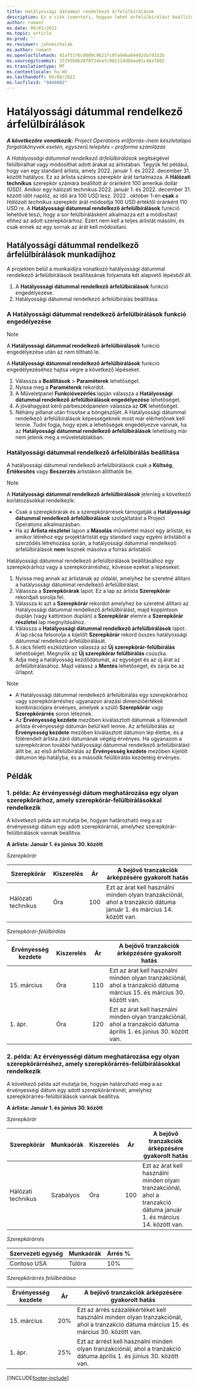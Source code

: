 ```yaml
---
title: Hatályossági dátummal rendelkező árfelülbírálások
description: Ez a cikk ismerteti, hogyan lehet árfelülbírálást beállítani adott árakhoz az árlistában.
author: rumant
ms.date: 09/01/2022
ms.topic: article
ms.prod: ''
ms.reviewer: johnmichalak
ms.author: rumant
ms.openlocfilehash: 41af5176c0809c9621fc0fa946a04492da7d152b
ms.sourcegitcommit: 37293b0b28f072deafc00112ddbbea91c48a7802
ms.translationtype: MT
ms.contentlocale: hu-HU
ms.lasthandoff: 09/08/2022
ms.locfileid: "9446002"
---
```

# <a name="date-effective-price-overrides"></a>Hatályossági dátummal rendelkező árfelülbírálások 

_**A következőre vonatkozik:** Project Operations erőforrás-/nem készletalapú forgatókönyvek esetén, egyszerű telepítés – proforma számlázás_

A *Hatályossági dátummal rendelkező árfelülbírálások* segítségével felülbírálhat vagy módosíthat adott árakat az árlistában. Tegyük fel például, hogy van egy standard árlista, amely 2022. január 1. és 2022. december 31. között hatályos. Ez az árlista számos szerepkör árát tartalmazza. A **Hálózati technikus** szerepkör számára beállított ár óránként 100 amerikai dollár (USD). Amikor egy hálózati technikus 2022. január 1. és 2022. december 31. között időt naplóz, az idő ára 100 USD lesz. 2022 . október 1-én **csak** a *Hálózati technikus* szerepkör árát módosítja 100 USD értéktől óránként 110 USD re. A **Hatályossági dátummal rendelkező árfelülbírálások** funkció lehetővé teszi, hogy a sor felülbírálásként alkalmazza ezt a módosítást ehhez az adott szerepkörárhoz. Ezért nem kell a teljes árlistát másolni, és csak ennek az egy sornak az árát kell módosítani.

## <a name="date-effective-price-overrides-for-labor-pricing"></a>Hatályossági dátummal rendelkező árfelülbírálások munkadíjhoz

A projekten belül a munkaidíjra vonatkozó hatályossági dátummal rendelkező árfelülbírálások beállításának folyamata két alapvető lépésből áll.

1. A **Hatályossági dátummal rendelkező árfelülbírálások** funkció engedélyezése.
1. Hatályossági dátummal rendelkező árfelülbírálás beállítása.

### <a name="enable-the-date-effective-price-overrides-feature"></a>A Hatályossági dátummal rendelkező árfelülbírálások funkció engedélyezése

> [!NOTE]
> A **Hatályossági dátummal rendelkező árfelülbírálások** funkció engedélyezése után az nem tiltható le.

A **Hatályossági dátummal rendelkező árfelülbírálások** funkció engedélyezéséhez hajtsa végre a következő lépéseket.

1. Válassza a **Beállítások** \> **Paraméterek** lehetőséget.
1. Nyissa meg a **Paraméterek** rekordot.
1. A Műveletpanel **Funkcióvezérlés** lapján válassza a **Hatályossági dátummal rendelkező árfelülbírálások engedélyezése** lehetőséget.
1. A jóváhagyást kérő párbeszédpanelen válassza az **OK** lehetőséget.
1. Néhány pillanat után frissítse a böngészőjét. A Hatályossági dátummal rendelkező árfelülbírálások képességeknek most már elérhetőnek kell lennie. Tudni fogja, hogy ezek a lehetőségek engedélyezve vannak, ha az **Hatályossági dátummal rendelkező árfelülbírálások** lehetőség már nem jelenik meg a műveletablakban.

### <a name="set-up-a-date-effective-price-override"></a>Hatályossági dátummal rendelkező árfelülbírálás beállítása

A hatályossági dátummal rendelkező árfelülbírálások csak a **Költség**, **Értékesítés** vagy **Beszerzés** árlistákon állíthatók be.

> [!NOTE]
>A **Hatályossági dátummal rendelkező árfelülbírálások** jelenleg a következő korlátozásokkal rendelkezik:
>
> - Csak a szerepkörárak és a szerepkörárrések támogatják a **Hatályossági dátummal rendelkező árfelülbírálások** szolgáltatást a Project Operations alkalmazásban.
> - Ha az **Árlista részletei** lapon a **Másolás** művelettel másol egy árlistát, és amikor létrehoz egy projektárlistát egy standard vagy egyéni árlistából a szerződés létrehozása során, a hatályossági dátummal rendelkező árfelülbírálások **nem** lesznek másolva a forrás árlistából.

Hatályossági dátummal rendelkező árfelülbírálások beállításához egy szerepkörárhoz vagy a szerepkörárréshez, kövesse ezeket a lépéseket.

1. Nyissa meg annak az árlistának az oldalát, amelyhez be szeretné állítani a hatályossági dátummal rendelkező árfelülbírálást.
1. Válassza a **Szerepkörárak** lapot. Ez a lap az árlista **Szerepkörár** rekordjait sorolja fel.
1. Válassza ki azt a **Szerepkörár** rekordot amelyhez be szeretné állítani az Hatályossági dátummal rendelkező árfelülbírálást, majd koppintson duplán (vagy kattintson duplán) a **Szerepkörár** elemre a **Szerepkörár részletei** lap megnyitásához.
1. Válassza a **Hatályossági dátummal rendelkező árfelülbírálások** lapot . A lap rácsa felsorolja a kijelölt **Szerepkörár** rekord összes hatályossági dátummal rendelkező árfelülbírálását.
1. A rács feletti eszköztáron válassza az **Új szerepkörár-felülbírálás** lehetőséget. Megnyílik az **Új szerepkörár felülbírálás** csúszka.
1. Adja meg a hatályosság kezdődátumát, az egységet és az új árat az árfelülbírálásához. Majd válassz a **Mentés** lehetőséget, és zárja be az űrlapot.

> [!NOTE]
> - A Hatályossági dátummal rendelkező árfelülbírálás egy szerepkörárhoz vagy szerepkörárréshez ugyanazon árazási dimenzióértékek kombinációjára érvényes, amelyek a szülő **Szerepkörár** vagy **Szerepkörárrés** soron léteznek.
> - Az **Érvényesség kezdete** mezőben kiválasztott dátumnak a fölérendelt árlista érvényességi dátumán belül kell lennie. Az árfelülbírálás az **Érvényesség kezdete** mezőben kiválasztott dátumon lép életbe, és a fölérendelt árlista záró dátumának végéig érvényes. Ha ugyanazon a szerepköráron további hatályossági dátummal rendelkező árfelülbírálást állít be, az első árfelülbírálás az **Érvényesség kezdete** mezőben kijelölt dátumon lép hatályba, és a második felülbírálás kezdetéig érvényes.

## <a name="examples"></a>Példák

### <a name="example-1-determining-date-effectivity-for-a-role-price-that-has-role-price-overrides"></a>1. példa: Az érvényességi dátum meghatározása egy olyan szerepkörárhoz, amely szerepkörár-felülbírálásokkal rendelkezik

A következő példa azt mutatja be, hogyan határozható meg a az érvényességi dátum egy adott szerepkörárnál, amelyhez szerepkörár-felülbírálások vannak beállítva.

**A árlista: Január 1. és június 30. között**

*Szerepkörár*

| Szerepkörár | Kiszerelés | Ár | A bejövő tranzakciók árképzésére gyakorolt hatás |
|---|---|---|---|
| Hálózati technikus | Óra | 100 | Ezt az árat kell használni minden olyan tranzakciónál, ahol a tranzakció dátuma január 1. és március 14. között van. |

*Szerepkörár-felülbírálás*

| Érvényesség kezdete | Kiszerelés | Ár | A bejövő tranzakciók árképzésére gyakorolt hatás |
|---|---|---|---|
| 15. március | Óra | 110 | Ezt az árat kell használni minden olyan tranzakciónál, ahol a tranzakció dátuma március 15. és március 30. között van. |
| 1. ápr. | Óra | 120 | Ezt az árat kell használni minden olyan tranzakciónál, ahol a tranzakció dátuma április 1. és június 30. között van. |

### <a name="example-2-determining-date-effectivity-for-a-role-price-markup-that-has-role-price-markup-overrides"></a>2. példa: Az érvényességi dátum meghatározása egy olyan szerepkörárréshez, amely szerepkörárrés-felülbírálásokkal rendelkezik

A következő példa azt mutatja be, hogyan határozható meg a az érvényességi dátum egy adott szerepkörárrésnél, amelyhez szerepkörárrés-felülbírálások vannak beállítva.

**A árlista: Január 1. és június 30. között**

*Szerepkörár*

| Szerepkörár | Munkaórák | Kiszerelés | Ár | A bejövő tranzakciók árképzésére gyakorolt hatás |
|---|---|---|---|---|
| Hálózati technikus | Szabályos | Óra | 100 | Ezt az árat kell használni minden olyan tranzakciónál, ahol a tranzakció dátuma január 1. és március 14. között van. |

*Szerepkörárrés*

| Szervezeti egység | Munkaórák | Árrés % |
|---|---|---|
| Contoso USA | Túlóra | 10% |

*Szerepkörárrés felülbírálása*

| Érvényesség kezdete | Ár | A bejövő tranzakciók árképzésére gyakorolt hatás |
|---|---|---|
| 15. március | 20% | Ezt az árrés százalékértéket kell használni minden olyan tranzakciónál, ahol a tranzakció dátuma március 15. és március 30. között van. |
| 1. ápr. | 25% | Ezt az árrést kell használni minden olyan tranzakciónál, ahol a tranzakció dátuma április 1. és június 30. között van. |

[!INCLUDE[footer-include](../includes/footer-banner.md)]

